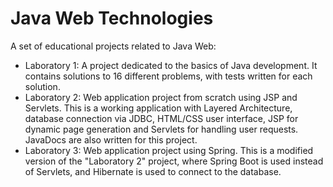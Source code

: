
# Java Web Technologies

A set of educational projects related to Java Web:

- Laboratory 1: 
    A project dedicated to the basics of Java development. It contains solutions to 16 different problems, with tests written for each solution.
- Laboratory 2: 
    Web application project from scratch using JSP and Servlets. This is a working application with Layered Architecture, database connection via JDBC, HTML/CSS user interface, JSP for dynamic page generation and Servlets for handling user requests. JavaDocs are also written for this project.
- Laboratory 3: 
    Web application project using Spring. This is a modified version of the "Laboratory 2" project, where Spring Boot is used instead of Servlets, and Hibernate is used to connect to the database.



